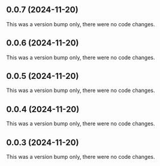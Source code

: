 ## 0.0.7 (2024-11-20)

This was a version bump only, there were no code changes.

## 0.0.6 (2024-11-20)

This was a version bump only, there were no code changes.

## 0.0.5 (2024-11-20)

This was a version bump only, there were no code changes.

## 0.0.4 (2024-11-20)

This was a version bump only, there were no code changes.

## 0.0.3 (2024-11-20)

This was a version bump only, there were no code changes.